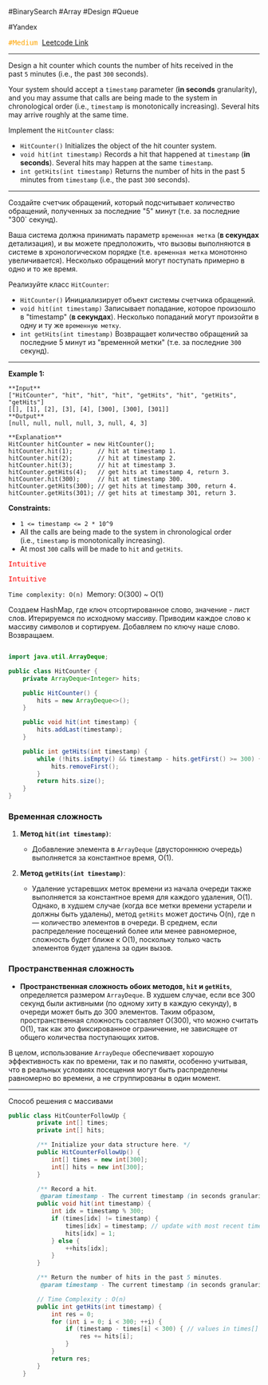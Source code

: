 #BinarySearch  #Array #Design  #Queue  

#Yandex 

<kbd><span style="color:orange;">#Medium</span> </kbd>
[Leetcode Link](https://leetcode.ca/2016-11-26-362-Design-Hit-Counter/)

---
Design a hit counter which counts the number of hits received in the past `5` minutes (i.e., the past `300` seconds).

Your system should accept a `timestamp` parameter (**in seconds** granularity), and you may assume that calls are being made to the system in chronological order (i.e., `timestamp` is monotonically increasing). Several hits may arrive roughly at the same time.

Implement the `HitCounter` class:

- `HitCounter()` Initializes the object of the hit counter system.
- `void hit(int timestamp)` Records a hit that happened at `timestamp` (**in seconds**). Several hits may happen at the same `timestamp`.
- `int getHits(int timestamp)` Returns the number of hits in the past 5 minutes from `timestamp` (i.e., the past `300` seconds).

---
Создайте счетчик обращений, который подсчитывает количество обращений, полученных за последние "5" минут (т.е. за последние "300` секунд).

Ваша система должна принимать параметр `временная метка` (**в секундах** детализация), и вы можете предположить, что вызовы выполняются в системе в хронологическом порядке (т.е. `временная метка` монотонно увеличивается). Несколько обращений могут поступать примерно в одно и то же время.

Реализуйте класс `HitCounter`:

- `HitCounter()` Инициализирует объект системы счетчика обращений.
- `void hit(int timestamp)` Записывает попадание, которое произошло в "timestamp" (**в секундах**). Несколько попаданий могут произойти в одну и ту же `временную метку`.
- `int getHits(int timestamp)` Возвращает количество обращений за последние 5 минут из "временной метки" (т.е. за последние `300` секунд).

---
**Example 1:**
```
**Input**
["HitCounter", "hit", "hit", "hit", "getHits", "hit", "getHits", "getHits"]
[[], [1], [2], [3], [4], [300], [300], [301]]
**Output**
[null, null, null, null, 3, null, 4, 3]

**Explanation**
HitCounter hitCounter = new HitCounter();
hitCounter.hit(1);       // hit at timestamp 1.
hitCounter.hit(2);       // hit at timestamp 2.
hitCounter.hit(3);       // hit at timestamp 3.
hitCounter.getHits(4);   // get hits at timestamp 4, return 3.
hitCounter.hit(300);     // hit at timestamp 300.
hitCounter.getHits(300); // get hits at timestamp 300, return 4.
hitCounter.getHits(301); // get hits at timestamp 301, return 3.
```

**Constraints:**

- `1 <= timestamp <= 2 * 10^9`
- All the calls are being made to the system in chronological order (i.e., `timestamp` is monotonically increasing).
- At most `300` calls will be made to `hit` and `getHits`.


<kbd><span style="color:red;"> Intuitive</span></kbd>



<kbd><span style="color:red;"> Intuitive</span></kbd>

`Time complexity: O(n)
`Memory: O(300) ~ O(1)

Создаем HashMap, где ключ отсортированное слово, значение - лист слов. Итерируемся по исходному массиву. Приводим каждое слово к массиву символов и сортируем. Добавляем по ключу наше слово. Возвращаем. 

```java

import java.util.ArrayDeque;

public class HitCounter {
    private ArrayDeque<Integer> hits;

    public HitCounter() {
        hits = new ArrayDeque<>();
    }

    public void hit(int timestamp) {
        hits.addLast(timestamp);
    }

    public int getHits(int timestamp) {
        while (!hits.isEmpty() && timestamp - hits.getFirst() >= 300) {
            hits.removeFirst();
        }
        return hits.size();
    }
}

```


### Временная сложность

1. **Метод `hit(int timestamp)`**:
    
    - Добавление элемента в `ArrayDeque` (двустороннюю очередь) выполняется за константное время, O(1).
2. **Метод `getHits(int timestamp)`**:
    
    - Удаление устаревших меток времени из начала очереди также выполняется за константное время для каждого удаления, O(1). Однако, в худшем случае (когда все метки времени устарели и должны быть удалены), метод `getHits` может достичь O(n), где n — количество элементов в очереди. В среднем, если распределение посещений более или менее равномерное, сложность будет ближе к O(1), поскольку только часть элементов будет удалена за один вызов.
### Пространственная сложность

- **Пространственная сложность обоих методов, `hit` и `getHits`**, определяется размером `ArrayDeque`. В худшем случае, если все 300 секунд были активными (по одному хиту в каждую секунду), в очереди может быть до 300 элементов. Таким образом, пространственная сложность составляет O(300), что можно считать O(1), так как это фиксированное ограничение, не зависящее от общего количества поступающих хитов.

В целом, использование `ArrayDeque` обеспечивает хорошую эффективность как по времени, так и по памяти, особенно учитывая, что в реальных условиях посещения могут быть распределены равномерно во времени, а не сгруппированы в один момент.


---

Способ решения с массивами 

```java
public class HitCounterFollowUp {
        private int[] times;
        private int[] hits;

        /** Initialize your data structure here. */
        public HitCounterFollowUp() {
            int[] times = new int[300];
            int[] hits = new int[300];
        }

        /** Record a hit.
         @param timestamp - The current timestamp (in seconds granularity). */
        public void hit(int timestamp) {
            int idx = timestamp % 300;
            if (times[idx] != timestamp) {
                times[idx] = timestamp; // update with most recent timestamp
                hits[idx] = 1;
            } else {
                ++hits[idx];
            }
        }

        /** Return the number of hits in the past 5 minutes.
         @param timestamp - The current timestamp (in seconds granularity). */

        // Time Complexity : O(n)
        public int getHits(int timestamp) {
            int res = 0;
            for (int i = 0; i < 300; ++i) {
                if (timestamp - times[i] < 300) { // values in times[] not ordered at all
                    res += hits[i];
                }
            }
            return res;
        }
    }
```